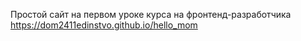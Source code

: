 Простой сайт на первом уроке курса на фронтенд-разработчика https://dom2411edinstvo.github.io/hello_mom

